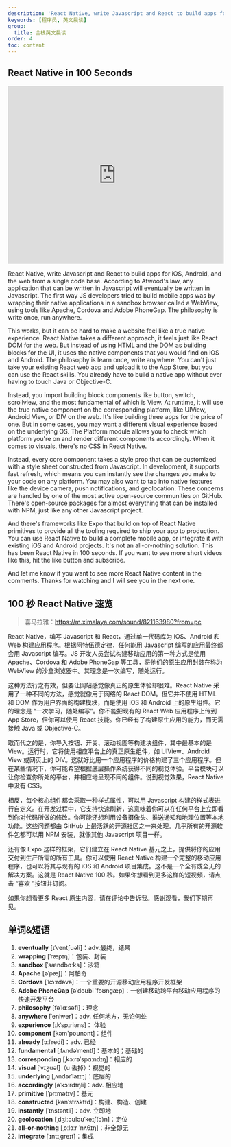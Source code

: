 ```yaml
---
description: 'React Native, write Javascript and React to build apps for iOS, Android, and the web from a single code base.'
keywords: [程序员, 英文晨读]
group:
  title: 全栈英文晨读
order: 4
toc: content
---
```


## React Native in 100 Seconds

<iframe width="100%" height="415" src="https://www.youtube.com/embed/gvkqT_Uoahw?si=gptPuyJow5StonF1" title="YouTube video player" frameborder="0" allow="accelerometer; autoplay; clipboard-write; encrypted-media; gyroscope; picture-in-picture; web-share" referrerpolicy="strict-origin-when-cross-origin" allowfullscreen></iframe>

React Native, write Javascript and React to build apps for iOS, Android, and the web from a single code base. According to Atwood's law, any application that can be written in Javascript will eventually be written in Javascript. The first way JS developers tried to build mobile apps was by wrapping their native applications in a sandbox browser called a WebView, using tools like Apache, Cordova and Adobe PhoneGap. The philosophy is write once, run anywhere.

This works, but it can be hard to make a website feel like a true native experience. React Native takes a different approach, it feels just like React DOM for the web. But instead of using HTML and the DOM as building blocks for the UI, it uses the native components that you would find on iOS and Android. The philosophy is learn once, write anywhere. You can't just take your existing React web app and upload it to the App Store, but you can use the React skills. You already have to build a native app without ever having to touch Java or Objective-C.

Instead, you import building block components like button, switch, scrollview, and the most fundamental of which is View. At runtime, it will use the true native component on the corresponding platform, like UIView, Android View, or DIV on the web. It's like building three apps for the price of one. But in some cases, you may want a different visual experience based on the underlying OS. The Platform module allows you to check which platform you're on and render different components accordingly. When it comes to visuals, there's no CSS in React Native.

Instead, every core component takes a style prop that can be customized with a style sheet constructed from Javascript. In development, it supports fast refresh, which means you can instantly see the changes you make to your code on any platform. You may also want to tap into native features like the device camera, push notifications, and geolocation. These concerns are handled by one of the most active open-source communities on GitHub. There's open-source packages for almost everything that can be installed with NPM, just like any other Javascript project.

And there's frameworks like Expo that build on top of React Native primitives to provide all the tooling required to ship your app to production. You can use React Native to build a complete mobile app, or integrate it with existing iOS and Android projects. It's not an all-or-nothing solution. This has been React Native in 100 seconds. If you want to see more short videos like this, hit the like button and subscribe.

And let me know if you want to see more React Native content in the comments. Thanks for watching and I will see you in the next one.

## 100 秒 React Native 速览

> 喜马拉雅：https://m.ximalaya.com/sound/821163980?from=pc

React Native，编写 Javascript 和 React，通过单一代码库为 iOS、Android 和 Web 构建应用程序。根据阿特伍德定律，任何能用 Javascript 编写的应用最终都会用 Javascript 编写。JS 开发人员尝试构建移动应用的第一种方式是使用 Apache、Cordova 和 Adobe PhoneGap 等工具，将他们的原生应用封装在称为 WebView 的沙盒浏览器中。其理念是一次编写，随处运行。

这种方法行之有效，但要让网站感觉像真正的原生体验却很难。React Native 采用了一种不同的方法，感觉就像用于网络的 React DOM。但它并不使用 HTML 和 DOM 作为用户界面的构建模块，而是使用 iOS 和 Android 上的原生组件。它的理念是 “一次学习，随处编写”。你不能把现有的 React Web 应用程序上传到 App Store，但你可以使用 React 技能。你已经有了构建原生应用的能力，而无需接触 Java 或 Objective-C。

取而代之的是，你导入按钮、开关、滚动视图等构建块组件，其中最基本的是 View。运行时，它将使用相应平台上的真正原生组件，如 UIView、Android View 或网页上的 DIV。这就好比用一个应用程序的价格构建了三个应用程序。但在某些情况下，你可能希望根据底层操作系统获得不同的视觉体验。平台模块可以让你检查你所处的平台，并相应地呈现不同的组件。说到视觉效果，React Native 中没有 CSS。

相反，每个核心组件都会采取一种样式属性，可以用 Javascript 构建的样式表进行自定义。在开发过程中，它支持快速刷新，这意味着你可以在任何平台上立即看到你对代码所做的修改。你可能还想利用设备摄像头、推送通知和地理位置等本地功能。这些问题都由 GitHub 上最活跃的开源社区之一来处理。几乎所有的开源软件包都可以用 NPM 安装，就像其他 Javascript 项目一样。

还有像 Expo 这样的框架，它们建立在 React Native 基元之上，提供将你的应用交付到生产所需的所有工具。你可以使用 React Native 构建一个完整的移动应用程序，也可以将其与现有的 iOS 和 Android 项目集成。这不是一个全有或全无的解决方案。这就是 React Native 100 秒。如果你想看到更多这样的短视频，请点击 “喜欢 ”按钮并订阅。

如果你想看更多 React 原生内容，请在评论中告诉我。感谢观看，我们下期再见。

## 单词&短语

1. **eventually** [ɪˈventʃuəli]：adv.最终，结果
2. **wrapping** [ˈræpɪŋ]：包装、封装
3. **sandbox** [ˈsændbɑːks]：沙箱
4. **Apache** [əˈpæʃ]：阿帕奇
5. **Cordova** [ˈkɔːrdəvə]：一个重要的开源移动应用程序开发框架
6. **Adobe PhoneGap** [əˈdoʊbi ˈfoʊnɡæp]：一创建移动跨平台移动应用程序的快速开发平台
7. **philosophy** [fəˈlɑːsəfi]：理念
8. **anywhere** [ˈeniwer]：adv. 任何地方，无论何处
9. **experience** [ɪkˈspɪriəns]： 体验
10. **component** [kəm'poʊnənt]：组件
11. **already** [ɔːlˈredi]：adv. 已经
12. **fundamental** [ˌfʌndəˈmentl]：基本的；基础的
13. **corresponding** [ˌkɔːrəˈspɑːndɪŋ]：相应的
14. **visual** [ˈvɪʒuəl]（u 丢掉）：视觉的
15. **underlying** [ˌʌndərˈlaɪɪŋ]：底层的
16. **accordingly** [əˈkɔːrdɪŋli]：adv. 相应地
17. **primitive** [ˈprɪmətɪv]：基元
18. **constructed** [kənˈstrʌktɪd]：构建、构造、创建
19. **instantly** [ˈɪnstəntli]：adv. 立即地
20. **geolocation** [ˌdʒiːəʊləʊˈkeɪʃ(ə)n]：定位
21. **all-or-nothing** [ˌɔːlɔːr ˈnʌθɪŋ]：非全即无
22. **integrate** [ˈɪntɪˌɡreɪt]：集成
